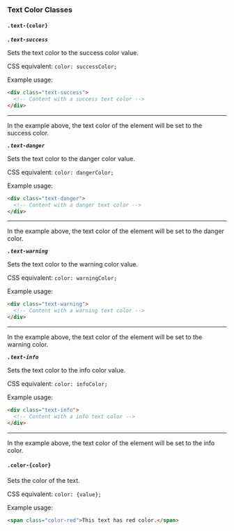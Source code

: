 

### Text Color Classes

#### `.text-{color}`

***`.text-success`***

Sets the text color to the success color value.

CSS equivalent: `color: successColor;`

Example usage:
```html
<div class="text-success">
  <!-- Content with a success text color -->
</div>
```

---

In the example above, the text color of the element will be set to the success color.

***`.text-danger`***

Sets the text color to the danger color value.

CSS equivalent: `color: dangerColor;`

Example usage:
```html
<div class="text-danger">
  <!-- Content with a danger text color -->
</div>
```

---

In the example above, the text color of the element will be set to the danger color.

***`.text-warning`***

Sets the text color to the warning color value.

CSS equivalent: `color: warningColor;`

Example usage:
```html
<div class="text-warning">
  <!-- Content with a warning text color -->
</div>
```

---

In the example above, the text color of the element will be set to the warning color.

***`.text-info`***

Sets the text color to the info color value.

CSS equivalent: `color: infoColor;`

Example usage:
```html
<div class="text-info">
  <!-- Content with a info text color -->
</div>
```

---

In the example above, the text color of the element will be set to the info color.

#### `.color-{color}`

Sets the color of the text.

CSS equivalent: `color: {value};`

Example usage:
```html
<span class="color-red">This text has red color.</span>
```